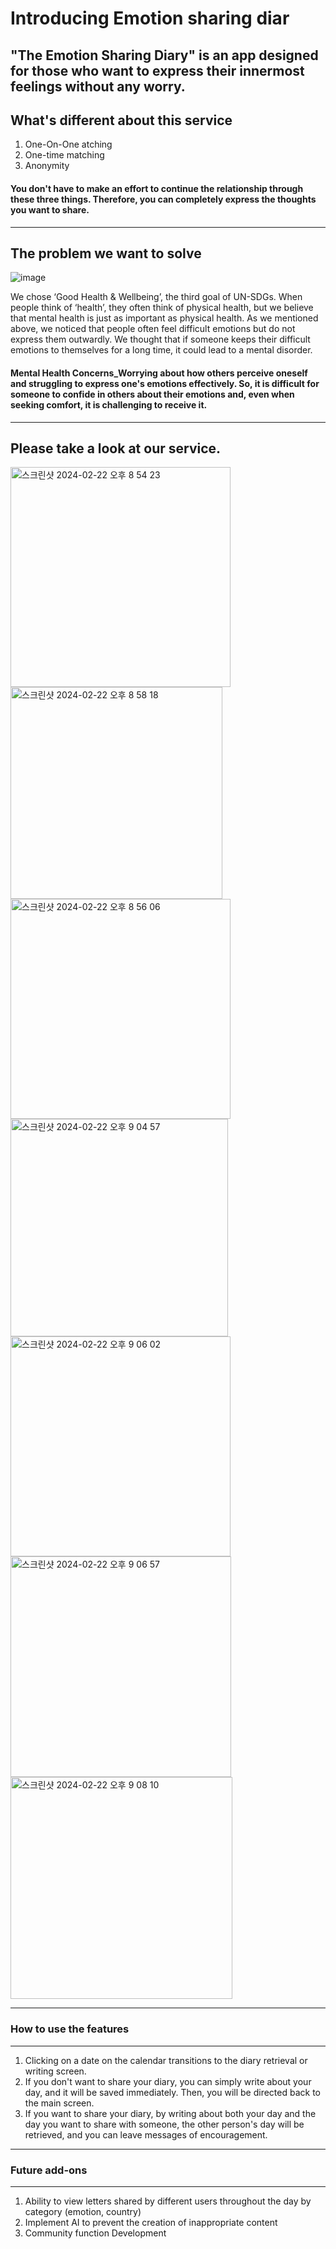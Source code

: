 # Introducing Emotion sharing diar

"The Emotion Sharing Diary" is an app designed for those who want to express their innermost feelings without any worry.
---
## What's different about this service

1. One-On-One atching
2. One-time matching
3. Anonymity

#### You don't have to make an effort to continue the relationship through these three things. Therefore, you can completely express the thoughts you want to share.
---
## The problem we want to solve
![image](https://github.com/wldyd2113/Solution-Challenge/assets/137752726/1c277af8-190f-4cdb-a89f-fb4858504dd9)

We chose ‘Good Health & Wellbeing’, the third goal of UN-SDGs. When people think of ‘health’, they often think of physical health, but we believe that mental health is just as important as physical health. As we mentioned above, we noticed that people often feel difficult emotions but do not express them outwardly. We thought that if someone keeps their difficult emotions to themselves for a long time, it could lead to a mental disorder.

#### Mental Health Concerns_Worrying about how others perceive oneself and struggling to express one's emotions effectively. So, it is difficult for someone to confide in others about their emotions and, even when seeking comfort, it is challenging to receive it.
---
## Please take a look at our service.
<img width="352" alt="스크린샷 2024-02-22 오후 8 54 23" src="https://github.com/wldyd2113/Solution-Challenge/assets/137752726/fd1eb850-db06-4b64-af96-b4ac0c9c41b5">
<img width="339" alt="스크린샷 2024-02-22 오후 8 58 18" src="https://github.com/wldyd2113/Solution-Challenge/assets/137752726/0588ba4e-c46d-4137-b31b-68ad505eb456">
<img width="352" alt="스크린샷 2024-02-22 오후 8 56 06" src="https://github.com/wldyd2113/Solution-Challenge/assets/137752726/f45dce33-a319-4d42-bff9-2fdfc4b7a48f">
<img width="348" alt="스크린샷 2024-02-22 오후 9 04 57" src="https://github.com/wldyd2113/Solution-Challenge/assets/137752726/b3eea622-f8e5-4af6-93ab-b85a4fcad99e">
<img width="352" alt="스크린샷 2024-02-22 오후 9 06 02" src="https://github.com/wldyd2113/Solution-Challenge/assets/137752726/5ddc822d-0513-4482-b636-c8f8432317f3">
<img width="353" alt="스크린샷 2024-02-22 오후 9 06 57" src="https://github.com/wldyd2113/Solution-Challenge/assets/137752726/d2ffb0ce-3604-41e6-bb70-3bfe21d03f6e">
<img width="355" alt="스크린샷 2024-02-22 오후 9 08 10" src="https://github.com/wldyd2113/Solution-Challenge/assets/137752726/f1072cf5-85e3-45c3-a079-55f96d1443b1">


---
### How to use the features
---
1. Clicking on a date on the calendar transitions to the diary retrieval or writing screen.
2. If you don't want to share your diary, you can simply write about your day, and it will be saved immediately. Then, you will be directed back to the main screen.
3. If you want to share your diary, by writing about both your day and the day you want to share with someone, the other person's day will be retrieved, and you can leave messages of encouragement.
---
### Future add-ons
---
1. Ability to view letters shared by different users throughout the day by category (emotion, country)
2. Implement AI to prevent the creation of inappropriate content
3. Community function Development

